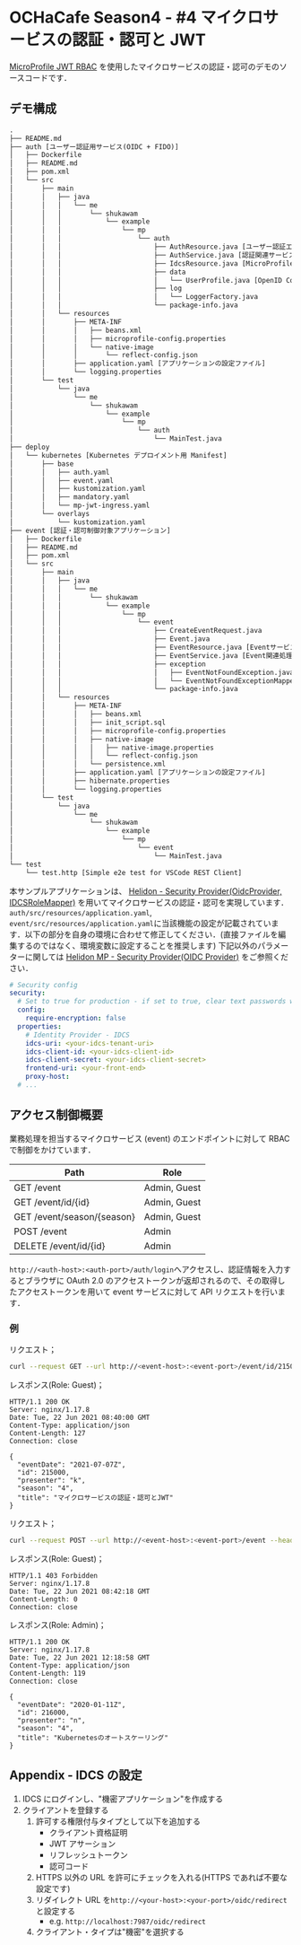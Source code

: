 # OCHaCafe Season4 - #4 マイクロサービスの認証・認可と JWT

[MicroProfile JWT RBAC](https://download.eclipse.org/microprofile/microprofile-jwt-auth-1.2/microprofile-jwt-auth-spec-1.2.html) を使用したマイクロサービスの認証・認可のデモのソースコードです．

## デモ構成

```txt
.
├── README.md
├── auth [ユーザー認証用サービス(OIDC + FIDO)]
│   ├── Dockerfile
│   ├── README.md
│   ├── pom.xml
│   └── src
│       ├── main
│       │   ├── java
│       │   │   └── me
│       │   │       └── shukawam
│       │   │           └── example
│       │   │               └── mp
│       │   │                   └── auth
│       │   │                       ├── AuthResource.java [ユーザー認証エンドポイント定義]
│       │   │                       ├── AuthService.java [認証関連サービスクラス]
│       │   │                       ├── IdcsResource.java [MicroProfile - REST Client]
│       │   │                       ├── data
│       │   │                       │   └── UserProfile.java [OpenID Connect UserInfo endpoint response def.]
│       │   │                       ├── log
│       │   │                       │   └── LoggerFactory.java
│       │   │                       └── package-info.java
│       │   └── resources
│       │       ├── META-INF
│       │       │   ├── beans.xml
│       │       │   ├── microprofile-config.properties
│       │       │   └── native-image
│       │       │       └── reflect-config.json
│       │       ├── application.yaml [アプリケーションの設定ファイル]
│       │       └── logging.properties
│       └── test
│           └── java
│               └── me
│                   └── shukawam
│                       └── example
│                           └── mp
│                               └── auth
│                                   └── MainTest.java
├── deploy
│   └── kubernetes [Kubernetes デプロイメント用 Manifest]
│       ├── base
│       │   ├── auth.yaml
│       │   ├── event.yaml
│       │   ├── kustomization.yaml
│       │   ├── mandatory.yaml
│       │   └── mp-jwt-ingress.yaml
│       └── overlays
│           └── kustomization.yaml
├── event [認証・認可制御対象アプリケーション]
│   ├── Dockerfile
│   ├── README.md
│   ├── pom.xml
│   └── src
│       ├── main
│       │   ├── java
│       │   │   └── me
│       │   │       └── shukawam
│       │   │           └── example
│       │   │               └── mp
│       │   │                   └── event
│       │   │                       ├── CreateEventRequest.java
│       │   │                       ├── Event.java
│       │   │                       ├── EventResource.java [Eventサービスに対するエンドポイント定義]
│       │   │                       ├── EventService.java [Event関連処理のサービスクラス]
│       │   │                       ├── exception
│       │   │                       │   ├── EventNotFoundException.java
│       │   │                       │   └── EventNotFoundExceptionMapper.java
│       │   │                       └── package-info.java
│       │   └── resources
│       │       ├── META-INF
│       │       │   ├── beans.xml
│       │       │   ├── init_script.sql
│       │       │   ├── microprofile-config.properties
│       │       │   ├── native-image
│       │       │   │   ├── native-image.properties
│       │       │   │   └── reflect-config.json
│       │       │   └── persistence.xml
│       │       ├── application.yaml [アプリケーションの設定ファイル]
│       │       ├── hibernate.properties
│       │       └── logging.properties
│       └── test
│           └── java
│               └── me
│                   └── shukawam
│                       └── example
│                           └── mp
│                               └── event
│                                   └── MainTest.java
└── test
    └── test.http [Simple e2e test for VSCode REST Client]
```

本サンプルアプリケーションは、 [Helidon - Security Provider(OidcProvider, IDCSRoleMapper)](https://oracle-japan-oss-docs.github.io/helidon/docs/v2/#/mp/security/02_providers#_idcs_role_mapper) を用いてマイクロサービスの認証・認可を実現しています．`auth/src/resources/application.yaml`, `event/src/resources/application.yaml`に当該機能の設定が記載されています．以下の部分を自身の環境に合わせて修正してください．(直接ファイルを編集するのではなく、環境変数に設定することを推奨します)
下記以外のパラメーターに関しては [Helidon MP - Security Provider(OIDC Provider)](https://oracle-japan-oss-docs.github.io/helidon/docs/v2/#/mp/security/02_providers#_oidc_provider) をご参照ください．

```yaml
# Security config
security:
  # Set to true for production - if set to true, clear text passwords will cause failure
  config:
    require-encryption: false
  properties:
    # Identity Provider - IDCS
    idcs-uri: <your-idcs-tenant-uri>
    idcs-client-id: <your-idcs-client-id>
    idcs-client-secret: <your-idcs-client-secret>
    frontend-uri: <your-front-end>
    proxy-host:
  # ...
```

## アクセス制御概要

業務処理を担当するマイクロサービス (event) のエンドポイントに対して RBAC で制御をかけています．

| Path                       | Role         |
| -------------------------- | ------------ |
| GET /event                 | Admin, Guest |
| GET /event/id/{id}         | Admin, Guest |
| GET /event/season/{season} | Admin, Guest |
| POST /event                | Admin        |
| DELETE /event/id/{id}      | Admin        |

`http://<auth-host>:<auth-port>/auth/login`へアクセスし、認証情報を入力するとブラウザに OAuth 2.0 のアクセストークンが返却されるので、その取得したアクセストークンを用いて event サービスに対して API リクエストを行います．

### 例

リクエスト；

```bash
curl --request GET --url http://<event-host>:<event-port>/event/id/215000 --header 'authorization: Bearer eyJ...'
```

レスポンス(Role: Guest)；

```http
HTTP/1.1 200 OK
Server: nginx/1.17.8
Date: Tue, 22 Jun 2021 08:40:00 GMT
Content-Type: application/json
Content-Length: 127
Connection: close

{
  "eventDate": "2021-07-07Z",
  "id": 215000,
  "presenter": "k",
  "season": "4",
  "title": "マイクロサービスの認証・認可とJWT"
}
```

リクエスト；

```bash
curl --request POST --url http://<event-host>:<event-port>/event --header 'authorization: Bearer eyJ...' --header 'content-type: application/json' --data '{"title": "Kubernetesのオートスケーリング","season": "4","presenter": "n","eventDate": "2020-08-11"}'
```

レスポンス(Role: Guest)；

```http
HTTP/1.1 403 Forbidden
Server: nginx/1.17.8
Date: Tue, 22 Jun 2021 08:42:18 GMT
Content-Length: 0
Connection: close
```

レスポンス(Role: Admin)；

```http
HTTP/1.1 200 OK
Server: nginx/1.17.8
Date: Tue, 22 Jun 2021 12:18:58 GMT
Content-Type: application/json
Content-Length: 119
Connection: close

{
  "eventDate": "2020-01-11Z",
  "id": 216000,
  "presenter": "n",
  "season": "4",
  "title": "Kubernetesのオートスケーリング"
}
```

## Appendix - IDCS の設定

1. IDCS にログインし、"機密アプリケーション"を作成する
2. クライアントを登録する
   1. 許可する権限付与タイプとして以下を追加する
      - クライアント資格証明
      - JWT アサーション
      - リフレッシュトークン
      - 認可コード
   2. HTTPS 以外の URL を許可にチェックを入れる(HTTPS であれば不要な設定です)
   3. リダイレクト URL を`http://<your-host>:<your-port>/oidc/redirect`と設定する
      - e.g. `http://localhost:7987/oidc/redirect`
   4. クライアント・タイプは"機密"を選択する
